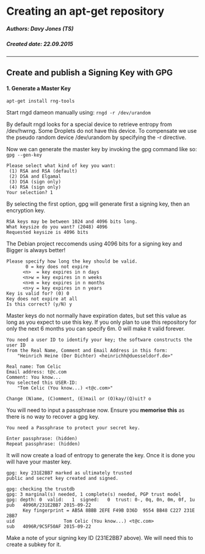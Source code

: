 # Creating an apt-get repository
##### Authors: Davy Jones (TS)
##### Created date: 22.09.2015

--------

## Create and publish a Signing Key with GPG

#### 1. Generate a Master Key
    
`apt-get install rng-tools`
   
Start rngd dameon manually using:
`rngd -r /dev/urandom`
   
By default rngd looks for a special device to retrieve entropy from /dev/hwrng. Some Droplets do not have this device. To compensate we use the pseudo random device /dev/urandom by specifying the -r directive. 

Now we can generate the master key by invoking the gpg command like so:
`gpg --gen-key`

```
Please select what kind of key you want:
 (1) RSA and RSA (default)
 (2) DSA and Elgamal
 (3) DSA (sign only)
 (4) RSA (sign only)
Your selection? 1
```

By selecting the first option, gpg will generate first a signing key, then an encryption key.

```
RSA keys may be between 1024 and 4096 bits long.
What keysize do you want? (2048) 4096
Requested keysize is 4096 bits
```
    
The Debian project reccomends using 4096 bits for a signing key and Bigger is always better!
 
```
Please specify how long the key should be valid.
       0 = key does not expire
      <n>  = key expires in n days
      <n>w = key expires in n weeks
      <n>m = key expires in n months
      <n>y = key expires in n years
Key is valid for? (0) 0
Key does not expire at all
Is this correct? (y/N) y
```
    
Master keys do not normally have expiration dates, but set this value as long as you expect to use this key. If you only plan to use this repository for only the next 6 months you can specify 6m. 0 will make it valid forever.
    
```    
You need a user ID to identify your key; the software constructs the user ID
from the Real Name, Comment and Email Address in this form:
    "Heinrich Heine (Der Dichter) <heinrichh@duesseldorf.de>"
    
Real name: Tom Celic
Email address: t@c.com
Comment: You know...
You selected this USER-ID:
    "Tom Celic (You know...) <t@c.com>"
    
Change (N)ame, (C)omment, (E)mail or (O)kay/(Q)uit? o
```
    
You will need to input a passphrase now. Ensure you **memorise this** as there is no way to recover a gpg key.

```
You need a Passphrase to protect your secret key.

Enter passphrase: (hidden)
Repeat passphrase: (hidden)
```

It will now create a load of entropy to generate the key. Once it is done you will have your master key.

```
gpg: key 231E2BB7 marked as ultimately trusted
public and secret key created and signed.
   
gpg: checking the trustdb
gpg: 3 marginal(s) needed, 1 complete(s) needed, PGP trust model
gpg: depth: 0  valid:   1  signed:   0  trust: 0-, 0q, 0n, 0m, 0f, 1u
pub   4096R/231E2BB7 2015-09-22
      Key fingerprint = AB5A 8BBB 2EFE F49B D36D  9554 BB48 C227 231E 2BB7
uid                  Tom Celic (You know...) <t@c.com>
sub   4096R/9C5F50AF 2015-09-22
```

Make a note of your signing key ID (231E2BB7 above). We will need this to create a subkey for it.


